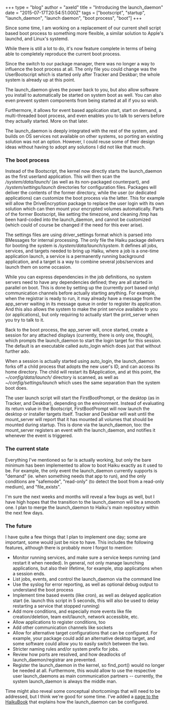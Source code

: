 +++
type = "blog"
author = "axeld"
title = "Introducing the launch_daemon"
date = "2015-07-17T20:54:51.000Z"
tags = ["bootscript", "startup", "launch_daemon", "launch daemon", "boot process", "boot"]
+++

Since some time, I am working on a replacement of our current shell script based boot process to something more flexible, a similar solution to Apple's launchd, and Linux's systemd.

While there is still a lot to do, it's now feature complete in terms of being able to completely reproduce the current boot process.

Since the switch to our package manager, there was no longer a way to influence the boot process at all. The only file you could change was the UserBootscript which is started only after Tracker and Deskbar; the whole system is already up at this point.

The launch_daemon gives the power back to you, but also allow software you install to automatically be started on system boot as well. You can also even prevent system components from being started at all if you so wish.

<!--more-->

Furthermore, it allows for event based application start, start on demand, a multi-threaded boot process, and even enables you to talk to servers before they actually started. More on that later.

The launch_daemon is deeply integrated with the rest of the system, and builds on OS services not available on other systems, so porting an existing solution was not an option. However, I could reuse some of their design ideas without having to adopt any solutions I did not like that much.

<h3>The boot process</h3>

Instead of the Bootscript, the kernel now directly starts the launch_daemon as the first userland application. This will then scan the <i>/system/data/launch/</i> (as well as its non-packaged counterpart), and <i>/system/settings/launch</i> directories for configuration files. Packages will deliver the contents of the former directory, while the user (or dedicated applications) can customize the boot process via the latter. This for example will allow the DriveEncryption package to replace the user login with its own solution which can then mount your encrypted volumes automatically. Parts of the former Bootscript, like setting the timezone, and cleaning /tmp has been hard-coded into the launch_daemon, and cannot be customized (which could of course be changed if the need for this ever arise).

The settings files are using driver_settings format which is parsed into BMessages for internal processing. The only file the Haiku package delivers for booting the system is <i>/system/data/launch/system</i>. It defines all jobs, services, and targets needed to bring up Haiku, where a job is a one-time application launch, a service is a permanently running background application, and a target is a way to combine several jobs/services and launch them on some occasion.

While you can express dependencies in the job definitions, no system servers need to have any dependencies defined; they are all started in parallel on boot. This is done by setting up the (currently port based only) communication channels before actually starting anything. For example, when the registrar is ready to run, it may already have a message from the app_server waiting in its message queue in order to register its application. And this also allows the system to make the print service available to you (or applications), but only requiring to actually start the print_server when you try to talk to it.

Back to the boot process, the app_server will, once started, create a session for any attached displays (currently, there is only one, though), which prompts the launch_daemon to start the login target for this session. The default is an executable called auto_login which does just that without further ado.

When a session is actually started using auto_login, the launch_daemon forks off a child process that adopts the new user's ID, and can access its home directory. The child will restart its BApplication, and at this point, the <i>~/config/data/launch/</i> directory is scanned, as well as <i>~/config/settings/launch</i> which uses the same separation than the system boot does.

The user launch script will start the FirstBootPrompt, or the desktop (as in Tracker, and Deskbar), depending on the environment. Instead of evaluating its return value in the Bootscript, FirstBootPrompt will now launch the desktop or installer targets itself. Tracker and Deskbar will wait until the mount_server will report that it has mounted all volumes that should be mounted during startup. This is done via the launch_daemon, too: the mount_server registers an event with the launch_daemon, and notifies it whenever the event is triggered.

<h3>The current state</h3>

Everything I've mentioned so far is actually working, but only the bare minimum has been implemented to allow to boot Haiku exactly as it used to be. For example, the only event the launch_daemon currently supports is "demand" (ie. when something needs that app to run), and the only conditions are "safemode", "read-only" (to detect the boot from a read-only medium), and "file_exists".

I'm sure the next weeks and months will reveal a few bugs as well, but I have high hopes that the transition to the launch_daemon will be a smooth one. I plan to merge the launch_daemon to Haiku's main repository within the next few days.

<h3>The future</h3>

I have quite a few things that I plan to implement one day; some are important, some would just be nice to have.
This includes the following features, although there is probably more I forgot to mention:
<ul>
<li>Monitor running services, and make sure a service keeps running (and restart it when needed). In general, not only manage launching applications, but also their lifetime, for example, stop applications when a session ends.</li>
<li>List jobs, events, and control the launch_daemon via the command line</li>
<li>Use the syslog for error reporting, as well as optional debug output to understand the boot process</li>
<li>Implement time based events (like cron), as well as delayed application start (ie. launch this script in 5 seconds, this will also be used to delay restarting a service that stopped running)</li>
<li>Add more conditions, and especially more events like file creation/deletion, team exit/launch, network accessible, etc.</li>
<li>Allow applications to register conditions, too</li>
<li>Add other communication channels like sockets</li>
<li>Allow for alternative target configurations that can be configured. For example, your package could add an alternative desktop target, and some software could allow you to easily switch between the two.</li>
<li>Stricter naming rules and/or system prefix for jobs.</li>
<li>Review how ports are resolved, and how deadlocks of launch_daemon/registrar are prevented.</li>
<li>Register the launch_daemon in the kernel, so find_port() would no longer be needed at all. Furthermore, this would allow to use the respective user launch_daemons as main communication partners -- currently, the system launch_daemon is always the middle man.</li>
</ul>

Time might also reveal some conceptual shortcomings that will need to be addressed, but I think we're good for some time. I've added a <a href="https://www.haiku-os.org/docs/api/launch_intro.html">page to the HaikuBook</a> that explains how the launch_daemon can be configured.